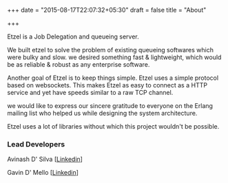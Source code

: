 +++
date = "2015-08-17T22:07:32+05:30"
draft = false
title = "About"

+++

Etzel is a Job Delegation and queueing server.

We built etzel to solve the problem of existing queueing softwares which were bulky and slow.
we desired something fast & lightweight, which would be as reliable & robust as any enterprise software.

Another goal of Etzel is to keep things simple. Etzel uses a simple protocol based on websockets.
This makes Etzel as easy to connect as a HTTP service and yet have speeds similar to a raw TCP channel.

we would like to express our sincere gratitude to everyone on the Erlang mailing list who helped us while designing the system architecture. 

Etzel uses a lot of libraries without which this project wouldn't be possible.

### Lead Developers

Avinash D' Silva [[Linkedin](https://in.linkedin.com/in/avinashdsilva)]

Gavin D' Mello [[Linkedin](https://in.linkedin.com/pub/gavin-d-mello/84/5b0/b55)]
